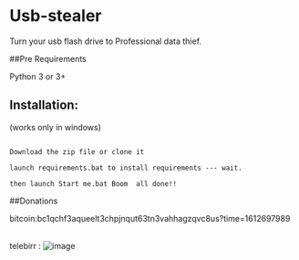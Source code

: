 # Usb-stealer
Turn your usb flash drive to Professional data thief. <br>

##Pre Requirements

Python 3 or 3+ <br>

## Installation:

(works only in windows)


```

Download the zip file or clone it

launch requirements.bat to install requirements --- wait.

then launch Start me.bat Boom  all done!!

```
##Donations

bitcoin:bc1qchf3aqueelt3chpjnqut63tn3vahhagzqvc8us?time=1612697989<br><br>

telebirr : ![image](https://user-images.githubusercontent.com/83168415/125199053-5d299c80-e219-11eb-8471-ec491cabc3d9.png)

